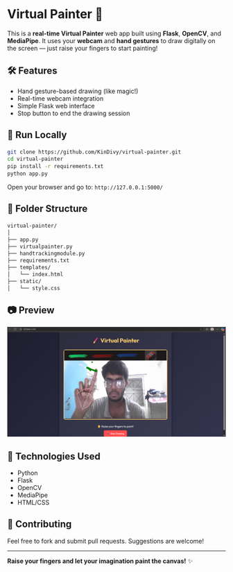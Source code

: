 # Virtual Painter 🎨

This is a **real-time Virtual Painter** web app built using **Flask**, **OpenCV**, and **MediaPipe**. It uses your **webcam** and **hand gestures** to draw digitally on the screen — just raise your fingers to start painting!

## 🛠 Features

- Hand gesture-based drawing (like magic!)
- Real-time webcam integration
- Simple Flask web interface
- Stop button to end the drawing session

## 🚀 Run Locally

```bash
git clone https://github.com/KinDivy/virtual-painter.git
cd virtual-painter
pip install -r requirements.txt
python app.py
```

Open your browser and go to: `http://127.0.0.1:5000/`

## 📁 Folder Structure

```
virtual-painter/
│
├── app.py
├── virtualpainter.py
├── handtrackingmodule.py
├── requirements.txt
├── templates/
│   └── index.html
├── static/
│   └── style.css
```

## 📷 Preview

![alt text](image.png)

## 🧠 Technologies Used

- Python
- Flask
- OpenCV
- MediaPipe
- HTML/CSS

## 🙌 Contributing

Feel free to fork and submit pull requests. Suggestions are welcome!

---

**Raise your fingers and let your imagination paint the canvas!** ✨
